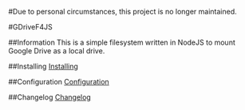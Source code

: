 #Due to personal circumstances, this project is no longer maintained.

#GDriveF4JS

##Information
This is a simple filesystem written in NodeJS to mount Google Drive as a local drive.

##Installing
[Installing](https://github.com/thejinx0r/node-gdrive-fuse/wiki/Installation)

##Configuration
[Configuration](https://github.com/thejinx0r/node-gdrive-fuse/wiki/Configuration)

##Changelog
[Changelog](https://github.com/thejinx0r/node-gdrive-fuse/blob/master/changelog.md)
